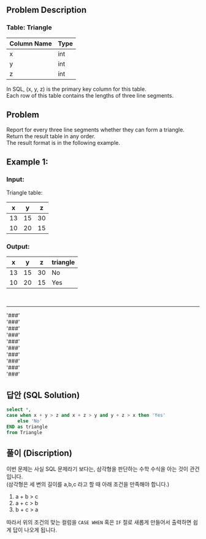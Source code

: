 ## Problem Description

### Table: Triangle


| Column Name | Type |
|-------------|------|
| x           | int  |
| y           | int  |
| z           | int  |

In SQL, (x, y, z) is the primary key column for this table.  
Each row of this table contains the lengths of three line segments.  
 
## Problem

Report for every three line segments whether they can form a triangle.   
Return the result table in any order.    
The result format is in the following example.  


## Example 1:

### Input: 
Triangle table:

| x  | y  | z  |
|----|----|----|
| 13 | 15 | 30 |
| 10 | 20 | 15 |

### Output: 

| x  | y  | z  | triangle |
|----|----|----|----------|
| 13 | 15 | 30 | No       |
| 10 | 20 | 15 | Yes      |



<br/>

---
'###'  
'###'  
'###'  
'###'  
'###'  
'###'  
'###'  
'###'  
'###'  
'###'  

## 답안 (SQL Solution)

```sql
select *,
case when x + y > z and x + z > y and y + z > x then 'Yes'
    else 'No'
END as triangle
from Triangle
```

## 풀이 (Discription)
이번 문제는 사실 SQL 문제라기 보다는, 삼각형을 판단하는 수학 수식을 아는 것이 관건입니다.  
(삼각형은 세 변의 길이를 a,b,c 라고 할 때 아래 조건을 만족해야 합니다.)    
1.	a + b > c
2.	a + c > b
3.	b + c > a

따라서 위의 조건의 맞는 컬럼을 `CASE WHEN` 혹은 `IF` 절로 새롭게 만들어서 출력하면 쉽게 답이 나오게 됩니다.
